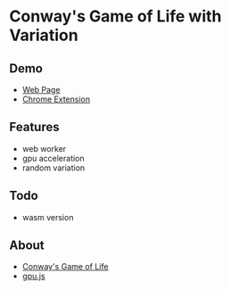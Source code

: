 # Conway's Game of Life with Variation

## Demo

- [Web Page](https://renzholy.github.io/life-game/)
- [Chrome Extension](https://chrome.google.com/webstore/detail/odchfpakdhfhhcpldpennlokogfgncpe)

## Features

- web worker
- gpu acceleration
- random variation

## Todo

- wasm version

## About

- [Conway's Game of Life](https://en.wikipedia.org/wiki/Conway%27s_Game_of_Life)
- [gpu.js](https://gpu.rocks/)
